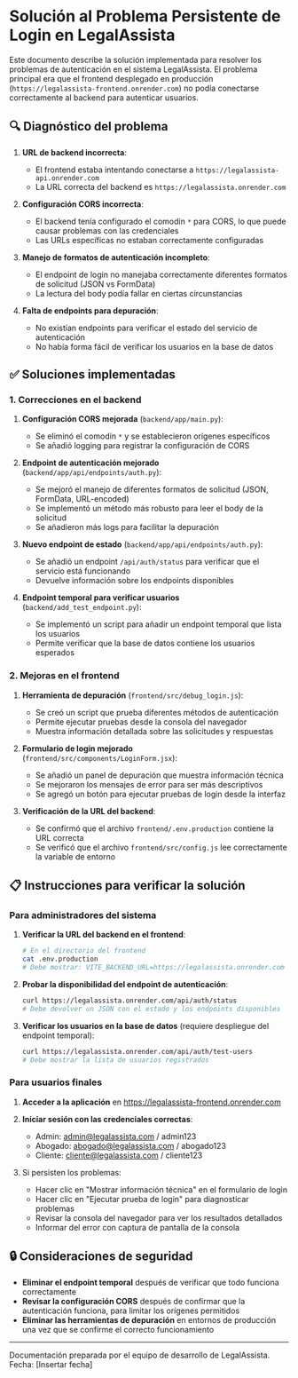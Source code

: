 # Solución al Problema Persistente de Login en LegalAssista

Este documento describe la solución implementada para resolver los problemas de autenticación en el sistema LegalAssista. El problema principal era que el frontend desplegado en producción (`https://legalassista-frontend.onrender.com`) no podía conectarse correctamente al backend para autenticar usuarios.

## 🔍 Diagnóstico del problema

1. **URL de backend incorrecta**:
   - El frontend estaba intentando conectarse a `https://legalassista-api.onrender.com` 
   - La URL correcta del backend es `https://legalassista.onrender.com`

2. **Configuración CORS incorrecta**:
   - El backend tenía configurado el comodín `*` para CORS, lo que puede causar problemas con las credenciales
   - Las URLs específicas no estaban correctamente configuradas

3. **Manejo de formatos de autenticación incompleto**:
   - El endpoint de login no manejaba correctamente diferentes formatos de solicitud (JSON vs FormData)
   - La lectura del body podía fallar en ciertas circunstancias

4. **Falta de endpoints para depuración**:
   - No existían endpoints para verificar el estado del servicio de autenticación
   - No había forma fácil de verificar los usuarios en la base de datos

## ✅ Soluciones implementadas

### 1. Correcciones en el backend

1. **Configuración CORS mejorada** (`backend/app/main.py`):
   - Se eliminó el comodín `*` y se establecieron orígenes específicos
   - Se añadió logging para registrar la configuración de CORS

2. **Endpoint de autenticación mejorado** (`backend/app/api/endpoints/auth.py`):
   - Se mejoró el manejo de diferentes formatos de solicitud (JSON, FormData, URL-encoded)
   - Se implementó un método más robusto para leer el body de la solicitud
   - Se añadieron más logs para facilitar la depuración

3. **Nuevo endpoint de estado** (`backend/app/api/endpoints/auth.py`):
   - Se añadió un endpoint `/api/auth/status` para verificar que el servicio está funcionando
   - Devuelve información sobre los endpoints disponibles

4. **Endpoint temporal para verificar usuarios** (`backend/add_test_endpoint.py`):
   - Se implementó un script para añadir un endpoint temporal que lista los usuarios
   - Permite verificar que la base de datos contiene los usuarios esperados

### 2. Mejoras en el frontend

1. **Herramienta de depuración** (`frontend/src/debug_login.js`):
   - Se creó un script que prueba diferentes métodos de autenticación
   - Permite ejecutar pruebas desde la consola del navegador
   - Muestra información detallada sobre las solicitudes y respuestas

2. **Formulario de login mejorado** (`frontend/src/components/LoginForm.jsx`):
   - Se añadió un panel de depuración que muestra información técnica
   - Se mejoraron los mensajes de error para ser más descriptivos
   - Se agregó un botón para ejecutar pruebas de login desde la interfaz

3. **Verificación de la URL del backend**:
   - Se confirmó que el archivo `frontend/.env.production` contiene la URL correcta
   - Se verificó que el archivo `frontend/src/config.js` lee correctamente la variable de entorno

## 📋 Instrucciones para verificar la solución

### Para administradores del sistema

1. **Verificar la URL del backend en el frontend**:
   ```bash
   # En el directorio del frontend
   cat .env.production
   # Debe mostrar: VITE_BACKEND_URL=https://legalassista.onrender.com
   ```

2. **Probar la disponibilidad del endpoint de autenticación**:
   ```bash
   curl https://legalassista.onrender.com/api/auth/status
   # Debe devolver un JSON con el estado y los endpoints disponibles
   ```

3. **Verificar los usuarios en la base de datos** (requiere despliegue del endpoint temporal):
   ```bash
   curl https://legalassista.onrender.com/api/auth/test-users
   # Debe mostrar la lista de usuarios registrados
   ```

### Para usuarios finales

1. **Acceder a la aplicación** en https://legalassista-frontend.onrender.com

2. **Iniciar sesión con las credenciales correctas**:
   - Admin: admin@legalassista.com / admin123
   - Abogado: abogado@legalassista.com / abogado123
   - Cliente: cliente@legalassista.com / cliente123

3. Si persisten los problemas:
   - Hacer clic en "Mostrar información técnica" en el formulario de login
   - Hacer clic en "Ejecutar prueba de login" para diagnosticar problemas
   - Revisar la consola del navegador para ver los resultados detallados
   - Informar del error con captura de pantalla de la consola

## 🔒 Consideraciones de seguridad

- **Eliminar el endpoint temporal** después de verificar que todo funciona correctamente
- **Revisar la configuración CORS** después de confirmar que la autenticación funciona, para limitar los orígenes permitidos
- **Eliminar las herramientas de depuración** en entornos de producción una vez que se confirme el correcto funcionamiento

---

Documentación preparada por el equipo de desarrollo de LegalAssista.
Fecha: [Insertar fecha] 